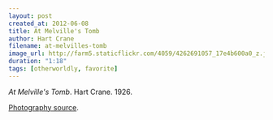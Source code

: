 ```yaml
---
layout: post
created_at: 2012-06-08
title: At Melville's Tomb
author: Hart Crane
filename: at-melvilles-tomb
image_url: http://farm5.staticflickr.com/4059/4262691057_17e4b600a0_z.jpg
duration: "1:18"
tags: [otherworldly, favorite]
---
```


_At Melville's Tomb_.  Hart Crane.  1926.

[Photography source](http://www.flickr.com/photos/zanthia/4262691057/).
